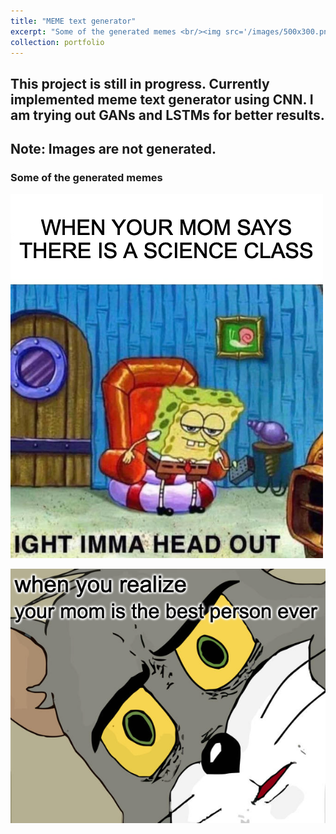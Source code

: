 ```yaml
---
title: "MEME text generator"
excerpt: "Some of the generated memes <br/><img src='/images/500x300.png'> <br/><img src='/images/sponge_bob.png'> <br/><img src='/images/pikachu_output.png'>"
collection: portfolio
---
```


## This project is still in progress. Currently implemented meme text generator using CNN. I am trying out GANs and LSTMs for better results.
## Note: Images are not generated. 

### Some of the generated memes 

![](/images/sponge_bob.png)

![](/images/tom_output.png) 



